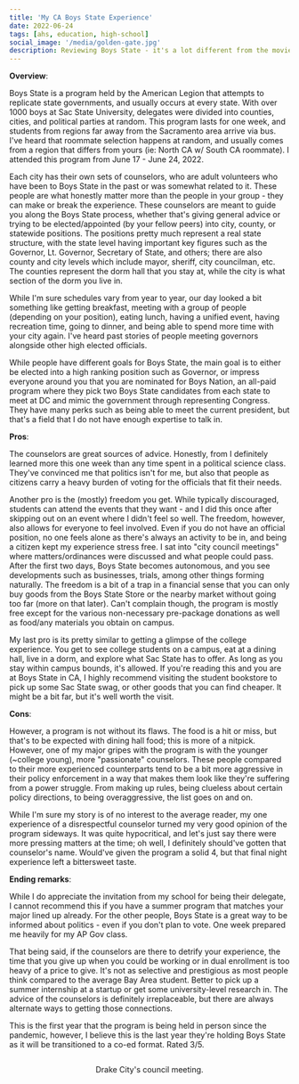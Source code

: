 ```yaml
---
title: 'My CA Boys State Experience'
date: 2022-06-24
tags: [ahs, education, high-school]
social_image: '/media/golden-gate.jpg'
description: Reviewing Boys State - it's a lot different from the movie.
---
```

**Overview**:

Boys State is a program held by the American Legion that attempts to replicate state governments, and usually occurs at every state. With over 1000 boys at Sac State University, delegates were divided into counties, cities, and political parties at random. This program lasts for one week, and students from regions far away from the Sacramento area arrive via bus. I've heard that roommate selection happens at random, and usually comes from a region that differs from yours (ie: North CA w/ South CA roommate). I attended this program from June 17 - June 24, 2022. 


Each city has their own sets of counselors, who are adult volunteers who have been to Boys State in the past or was somewhat related to it. These people are what honestly matter more than the people in your group - they can make or break the experience. These counselors are meant to guide you along the Boys State process, whether that's giving general advice or trying to be elected/appointed (by your fellow peers) into city, county, or statewide positions. The positions pretty much represent a real state structure, with the state level having important key figures such as the Governor, Lt. Governor, Secretary of State, and others; there are also county and city levels which include mayor, sheriff, city councilman, etc. The counties represent the dorm hall that you stay at, while the city is what section of the dorm you live in. 


While I'm sure schedules vary from year to year, our day looked a bit something like getting breakfast, meeting with a group of people (depending on your position), eating lunch, having a unified event, having recreation time, going to dinner, and being able to spend more time with your city again.  I've heard past stories of people meeting governors alongside other high elected officials.


While people have different goals for Boys State, the main goal is to either be elected into a high ranking position such as Governor, or impress everyone around you that you are nominated for Boys Nation, an all-paid program where they pick two Boys State candidates from each state to meet at DC and mimic the government through representing Congress. They have many perks such as being able to meet the current president, but that's a field that I do not have enough expertise to talk in.

**Pros**:

The counselors are great sources of advice. Honestly, from I definitely learned more this one week than any time spent in a political science class. They've convinced me that politics isn't for me, but also that people as citizens carry a heavy burden of voting for the officials that fit their needs.


Another pro is the (mostly) freedom you get. While typically discouraged, students can attend the events that they want - and I did this once after skipping out on an event where I didn't feel so well. The freedom, however, also allows for everyone to feel involved. Even if you do not have an official position, no one feels alone as there's always an activity to be in, and being a citizen kept my experience stress free. I sat into "city council meetings" where matters/ordinances were discussed and what people could pass. After the first two days, Boys State becomes autonomous, and you see developments such as businesses, trials, among other things forming naturally. The freedom is a bit of a trap in a financial sense that you can only buy goods from the Boys State Store or the nearby market without going too far (more on that later). Can't complain though, the program is mostly free except for the various non-necessary pre-package donations as well as food/any materials you obtain on campus.


My last pro is its pretty similar to getting a glimpse of the college experience. You get to see college students on a campus, eat at a dining hall, live in a dorm, and explore what Sac State has to offer. As long as you stay within campus bounds, it's allowed. If you're reading this and you are at Boys State in CA, I highly recommend visiting the student bookstore to pick up some Sac State swag, or other goods that you can find cheaper. It might be a bit far, but it's well worth the visit.


**Cons**:

However, a program is not without its flaws. The food is a hit or miss, but that's to be expected with dining hall food; this is more of a nitpick. However, one of my major gripes with the program is with the younger (~college young), more "passionate" counselors. These people compared to their more experienced counterparts tend to be a bit more aggressive in their policy enforcement in a way that makes them look like they're suffering from a power struggle. From making up rules, being clueless about certain policy directions, to being overaggressive, the list goes on and on.


While I'm sure my story is of no interest to the average reader, my one experience of a disrespectful counselor turned my very good opinion of the program sideways. It was quite hypocritical, and let's just say there were more pressing matters at the time; oh well, I definitely should've gotten that counselor's name. Would've given the program a solid 4, but that final night experience left a bittersweet taste.

**Ending remarks**:

While I do appreciate the invitation from my school for being their delegate, I cannot recommend this if you have a summer program that matches your major lined up already. For the other people, Boys State is a great way to be informed about politics - even if you don't plan to vote. One week prepared me heavily for my AP Gov class.


That being said, if the counselors are there to detrify your experience, the time that you give up when you could be working or in dual enrollment is too heavy of a price to give. It's not as selective and prestigious as most people think compared to the average Bay Area student. Better to pick up a summer internship at a startup or get some university-level research in. The advice of the counselors is definitely irreplaceable, but there are always alternate ways to getting those connections.


This is the first year that the program is being held in person since the pandemic, however, I believe this is the last year they're holding Boys State as it will be transitioned to a co-ed format. Rated 3/5. 

<p align="center"> <img src="/media/blogimg/20220619_083900.jpg" alt=""/>
</p>

<p align="center">Drake City's council meeting.</p>

